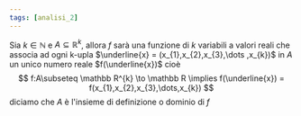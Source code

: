 ```yaml
---
tags: [analisi_2]
---
```


Sia $k\in \mathbb N$ e $A \subseteq \mathbb R^{k}$, allora $f$ sarà una funzione di $k$ variabili a valori reali che associa ad ogni k-upla $\underline{x} = (x_{1},x_{2},x_{3},\dots ,x_{k})$ in $A$ un unico numero reale $f(\underline{x})$ cioè
$$
f:A\subseteq \mathbb  R^{k} \to \mathbb R \implies f(\underline{x}) = f(x_{1},x_{2},x_{3},\dots,x_{k}) 
$$
diciamo che $A$ è l'insieme di definizione o dominio di $f$
